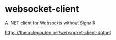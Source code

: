 # websocket-client
A .NET client for Websockts without SignalR

https://thecodegarden.net/websocket-client-dotnet
